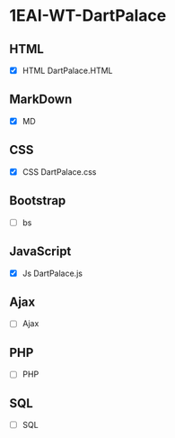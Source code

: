 # 1EAI-WT-DartPalace #
## HTML ##
- [X] HTML
DartPalace.HTML




## MarkDown ##
- [X] MD 





## CSS ##
- [X] CSS
DartPalace.css



## Bootstrap ##
- [ ] bs




## JavaScript ##
- [X] Js
DartPalace.js




## Ajax ##
- [ ] Ajax



## PHP ##
- [ ] PHP




## SQL ##
- [ ] SQL



